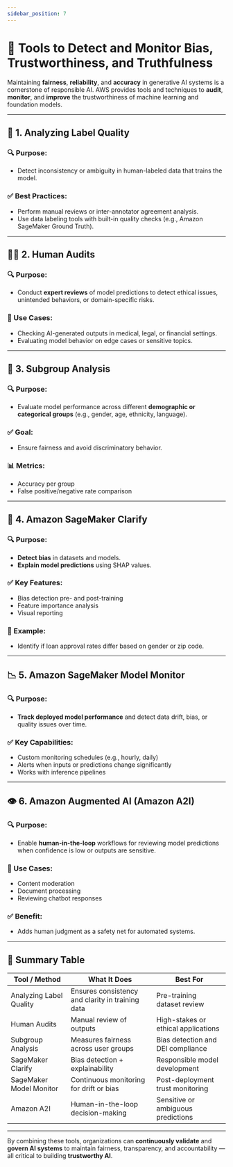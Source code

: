 ```yaml
---
sidebar_position: 7
---
```


# 🧪 Tools to Detect and Monitor Bias, Trustworthiness, and Truthfulness

Maintaining **fairness**, **reliability**, and **accuracy** in generative AI systems is a cornerstone of responsible AI. AWS provides tools and techniques to **audit**, **monitor**, and **improve** the trustworthiness of machine learning and foundation models.

---

## 🧠 1. Analyzing Label Quality

### 🔍 Purpose:
- Detect inconsistency or ambiguity in human-labeled data that trains the model.

### ✅ Best Practices:
- Perform manual reviews or inter-annotator agreement analysis.
- Use data labeling tools with built-in quality checks (e.g., Amazon SageMaker Ground Truth).

---

## 🧑‍⚖️ 2. Human Audits

### 🔍 Purpose:
- Conduct **expert reviews** of model predictions to detect ethical issues, unintended behaviors, or domain-specific risks.

### 🧪 Use Cases:
- Checking AI-generated outputs in medical, legal, or financial settings.
- Evaluating model behavior on edge cases or sensitive topics.

---

## 🧪 3. Subgroup Analysis

### 🔍 Purpose:
- Evaluate model performance across different **demographic or categorical groups** (e.g., gender, age, ethnicity, language).

### ✅ Goal:
- Ensure fairness and avoid discriminatory behavior.

### 📊 Metrics:
- Accuracy per group
- False positive/negative rate comparison

---

## 🔬 4. Amazon SageMaker Clarify

### 🔍 Purpose:
- **Detect bias** in datasets and models.
- **Explain model predictions** using SHAP values.

### ✅ Key Features:
- Bias detection pre- and post-training
- Feature importance analysis
- Visual reporting

### 🧠 Example:
- Identify if loan approval rates differ based on gender or zip code.

---

## 📉 5. Amazon SageMaker Model Monitor

### 🔍 Purpose:
- **Track deployed model performance** and detect data drift, bias, or quality issues over time.

### ✅ Key Capabilities:
- Custom monitoring schedules (e.g., hourly, daily)
- Alerts when inputs or predictions change significantly
- Works with inference pipelines

---

## 👁️ 6. Amazon Augmented AI (Amazon A2I)

### 🔍 Purpose:
- Enable **human-in-the-loop** workflows for reviewing model predictions when confidence is low or outputs are sensitive.

### 🧠 Use Cases:
- Content moderation
- Document processing
- Reviewing chatbot responses

### ✅ Benefit:
- Adds human judgment as a safety net for automated systems.

---

## 🧩 Summary Table

| Tool / Method           | What It Does                                     | Best For                            |
| ----------------------- | ------------------------------------------------ | ----------------------------------- |
| Analyzing Label Quality | Ensures consistency and clarity in training data | Pre-training dataset review         |
| Human Audits            | Manual review of outputs                         | High-stakes or ethical applications |
| Subgroup Analysis       | Measures fairness across user groups             | Bias detection and DEI compliance   |
| SageMaker Clarify       | Bias detection + explainability                  | Responsible model development       |
| SageMaker Model Monitor | Continuous monitoring for drift or bias          | Post-deployment trust monitoring    |
| Amazon A2I              | Human-in-the-loop decision-making                | Sensitive or ambiguous predictions  |

---

By combining these tools, organizations can **continuously validate** and **govern AI systems** to maintain fairness, transparency, and accountability — all critical to building **trustworthy AI**.
